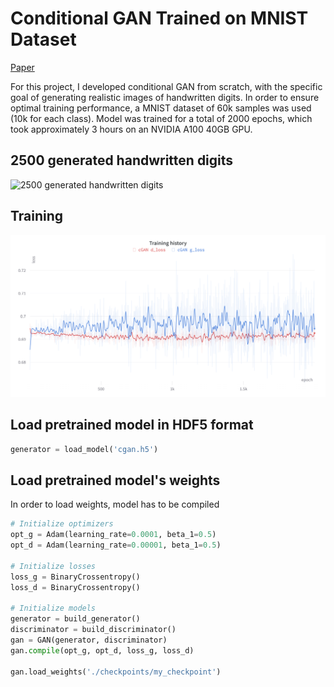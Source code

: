 # Conditional GAN Trained on MNIST Dataset

[Paper](https://arxiv.org/pdf/1411.1784.pdf)

For this project, I developed conditional GAN from scratch, with the specific goal of generating realistic images of handwritten digits. In order to ensure optimal training performance, a MNIST dataset of 60k samples was used (10k for each class). Model was trained for a total of 2000 epochs, which took approximately 3 hours on an NVIDIA A100 40GB GPU.

## 2500 generated handwritten digits
![2500 generated handwritten digits](./docs/generated_images.png)

## Training
![Training history](./docs/training_history.png)

## Load pretrained model in HDF5 format

```python
generator = load_model('cgan.h5')
```

## Load pretrained model's weights

In order to load weights, model has to be compiled

```python
# Initialize optimizers
opt_g = Adam(learning_rate=0.0001, beta_1=0.5)
opt_d = Adam(learning_rate=0.00001, beta_1=0.5)

# Initialize losses
loss_g = BinaryCrossentropy()
loss_d = BinaryCrossentropy()

# Initialize models
generator = build_generator()
discriminator = build_discriminator()
gan = GAN(generator, discriminator)
gan.compile(opt_g, opt_d, loss_g, loss_d)

gan.load_weights('./checkpoints/my_checkpoint')
```
